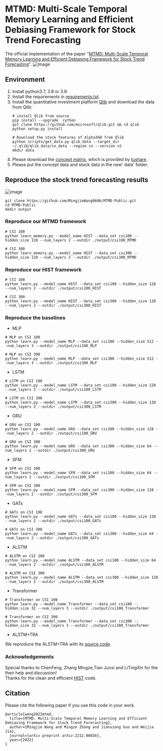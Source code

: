 # MTMD: Multi-Scale Temporal Memory Learning and Efficient Debiasing Framework for Stock Trend Forecasting
The official implementation of the paper "[MTMD: Multi-Scale Temporal Memory Learning and Efficient Debiasing Framework for Stock Trend Forecasting](https://arxiv.org/abs/2212.08656)".
![image](https://i.ibb.co/5MFPqTJ/12.png)

## Environment
1. Install python3.7, 3.8 or 3.9. 
2. Install the requirements in [requirements.txt](https://github.com/Wentao-Xu/HIST/blob/main/requirements.txt).
3. Install the quantitative investment platform [Qlib](https://github.com/microsoft/qlib) and download the data from Qlib:
	```
	# install Qlib from source
	pip install --upgrade  cython
	git clone https://github.com/microsoft/qlib.git && cd qlib
	python setup.py install

	# Download the stock features of Alpha360 from Qlib
	python scripts/get_data.py qlib_data --target_dir ~/.qlib/qlib_data/cn_data --region cn --version v2
	mkdir data
	```
4. Please download the [concept matrix](https://github.com/Wentao-Xu/HIST/tree/main/data), which is provided by [tushare](https://tushare.pro/document/2?doc_id=81).
5. Please put the concept data and stock data in the new' data' folder.

## Reproduce the stock trend forecasting results
![image](https://i.ibb.co/X7CVp2v/res.png)
```
git clone https://github.com/MingjieWang0606/MTMD-Public.git
cd MTMD-Public
mkdir output
```
### Reproduce our MTMD framework
```
# CSI 100
python learn_memory.py --model_name HIST --data_set csi100 --hidden_size 128 --num_layers 2 --outdir ./output/csi100_MTMD

# CSI 300
python learn_memory.py --model_name HIST --data_set csi300 --hidden_size 128 --num_layers 2 --outdir ./output/csi300_MTMD
```

### Reproduce our HIST framework
```
# CSI 100
python learn.py --model_name HIST --data_set csi100 --hidden_size 128 --num_layers 2 --outdir ./output/csi100_HIST

# CSI 300
python learn.py --model_name HIST --data_set csi300 --hidden_size 128 --num_layers 2 --outdir ./output/csi300_HIST
```
### Reproduce the baselines
* MLP 
```
# MLP on CSI 100
python learn.py --model_name MLP --data_set csi100 --hidden_size 512 --num_layers 3 --outdir ./output/csi100_MLP

# MLP on CSI 300
python learn.py --model_name MLP --data_set csi300 --hidden_size 512 --num_layers 3 --outdir ./output/csi300_MLP
```

* LSTM
```
# LSTM on CSI 100
python learn.py --model_name LSTM --data_set csi100 --hidden_size 128 --num_layers 2 --outdir ./output/csi100_LSTM

# LSTM on CSI 300
python learn.py --model_name LSTM --data_set csi300 --hidden_size 128 --num_layers 2 --outdir ./output/csi300_LSTM
```

* GRU
```
# GRU on CSI 100
python learn.py --model_name GRU --data_set csi100 --hidden_size 128 --num_layers 2 --outdir ./output/csi100_GRU

# GRU on CSI 300
python learn.py --model_name GRU --data_set csi300 --hidden_size 64 --num_layers 2 --outdir ./output/csi300_GRU
```

* SFM
```
# SFM on CSI 100
python learn.py --model_name SFM --data_set csi100 --hidden_size 64 --num_layers 2 --outdir ./output/csi100_SFM

# SFM on CSI 300
python learn.py --model_name SFM --data_set csi300 --hidden_size 128 --num_layers 2 --outdir ./output/csi300_SFM
```

* GATs
```
# GATs on CSI 100
python learn.py --model_name GATs --data_set csi100 --hidden_size 128 --num_layers 2 --outdir ./output/csi100_GATs

# GATs on CSI 300
python learn.py --model_name GATs --data_set csi300 --hidden_size 64 --num_layers 2 --outdir ./output/csi300_GATs
```

* ALSTM
```
# ALSTM on CSI 100
python learn.py --model_name ALSTM --data_set csi100 --hidden_size 64 --num_layers 2 --outdir ./output/csi100_ALSTM

# ALSTM on CSI 300
python learn.py --model_name ALSTM --data_set csi300 --hidden_size 128 --num_layers 2 --outdir ./output/csi300_ALSTM
```

* Transformer
```
# Transformer on CSI 100
python learn.py --model_name Transformer --data_set csi100 --hidden_size 32 --num_layers 3 --outdir ./output/csi100_Transformer

# Transformer on CSI 300
python learn.py --model_name Transformer --data_set csi300 --hidden_size 32 --num_layers 3 --outdir ./output/csi300_Transformer
```

* ALSTM+TRA 

We reproduce the ALSTM+TRA with its [source code](https://github.com/microsoft/qlib/tree/main/examples/benchmarks/TRA).

### Acknowledgements
Special thanks to ChenFeng, Zhang Mingze,Tian Junxi and LiTingXin for the their help and discussion!  
Thanks for the clean and efficient [HIST](https://github.com/Wentao-Xu/HIST) code.  


## Citation
Please cite the following paper if you use this code in your work.
```
@article{wang2022mtmd,
  title={MTMD: Multi-Scale Temporal Memory Learning and Efficient Debiasing Framework for Stock Trend Forecasting},
  author={Mingjie Wang and Mingze Zhang and Jianxiong Guo and Weijia Jia},
  journal={arXiv preprint arXiv:2212.08656},
  year={2022}
}
```

